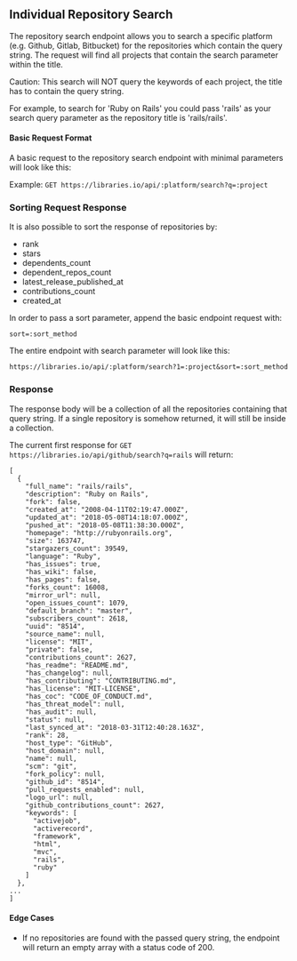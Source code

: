 ## Individual Repository Search

The repository search endpoint allows you to search a specific platform (e.g. Github, Gitlab, Bitbucket) for the repositories which contain the query string. The request will find all projects that contain the search parameter within the title.

Caution: This search will NOT query the keywords of each project, the title has to contain the query string.

For example, to search for 'Ruby on Rails' you could pass 'rails' as your search query parameter as the repository title is 'rails/rails'.

#### Basic Request Format

A basic request to the repository search endpoint with minimal parameters will look like this:

Example: ```GET https://libraries.io/api/:platform/search?q=:project```

### Sorting Request Response

It is also possible to sort the response of repositories by:

- rank
- stars
- dependents_count
- dependent_repos_count
- latest_release_published_at
- contributions_count
- created_at

In order to pass a sort parameter, append the basic endpoint request with:

```
sort=:sort_method
```

The entire endpoint with search parameter will look like this:
```
https://libraries.io/api/:platform/search?1=:project&sort=:sort_method
```

### Response

The response body will be a collection of all the repositories containing that query string. If a single repository is somehow returned, it will still be inside a collection.

The current first response for ```GET https://libraries.io/api/github/search?q=rails``` will return:
```
[
  {
    "full_name": "rails/rails",
    "description": "Ruby on Rails",
    "fork": false,
    "created_at": "2008-04-11T02:19:47.000Z",
    "updated_at": "2018-05-08T14:18:07.000Z",
    "pushed_at": "2018-05-08T11:38:30.000Z",
    "homepage": "http://rubyonrails.org",
    "size": 163747,
    "stargazers_count": 39549,
    "language": "Ruby",
    "has_issues": true,
    "has_wiki": false,
    "has_pages": false,
    "forks_count": 16008,
    "mirror_url": null,
    "open_issues_count": 1079,
    "default_branch": "master",
    "subscribers_count": 2618,
    "uuid": "8514",
    "source_name": null,
    "license": "MIT",
    "private": false,
    "contributions_count": 2627,
    "has_readme": "README.md",
    "has_changelog": null,
    "has_contributing": "CONTRIBUTING.md",
    "has_license": "MIT-LICENSE",
    "has_coc": "CODE_OF_CONDUCT.md",
    "has_threat_model": null,
    "has_audit": null,
    "status": null,
    "last_synced_at": "2018-03-31T12:40:28.163Z",
    "rank": 28,
    "host_type": "GitHub",
    "host_domain": null,
    "name": null,
    "scm": "git",
    "fork_policy": null,
    "github_id": "8514",
    "pull_requests_enabled": null,
    "logo_url": null,
    "github_contributions_count": 2627,
    "keywords": [
      "activejob",
      "activerecord",
      "framework",
      "html",
      "mvc",
      "rails",
      "ruby"
    ]
  },
...
]
```

#### Edge Cases

- If no repositories are found with the passed query string, the endpoint will return an empty array with a status code of 200.
